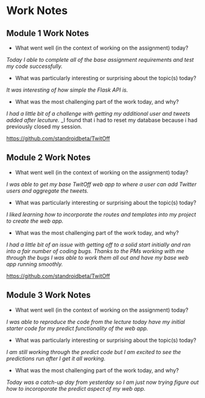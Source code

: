 # Work Notes

## Module 1 Work Notes

- What went well (in the context of working on the assignment) today?

_Today I able to complete all of the base assignment requirements and test my code successfully._ 

- What was particularly interesting or surprising about the topic(s) today?

_It was interesting of how simple the Flask API is._

- What was the most challenging part of the work today, and why?

_I had a little bit of a challenge with getting my additional user and tweets added after lecuture._
_I found that i had to reset my database because i had previously closed my session.

https://github.com/standroidbeta/TwitOff

## Module 2 Work Notes

- What went well (in the context of working on the assignment) today?

_I was able to get my base TwitOff web app to where a user can add Twitter users and aggregate the tweets._

- What was particularly interesting or surprising about the topic(s) today?

_I liked learning how to incorporate the routes and templates into my project to create the web app._

- What was the most challenging part of the work today, and why?

_I had a little bit of an issue with getting off to a solid start initially and ran into a fair number of coding bugs._
_Thanks to the PMs working with me through the bugs I was able to work them all out and have my base web app running smoothly._

https://github.com/standroidbeta/TwitOff

## Module 3 Work Notes

- What went well (in the context of working on the assignment) today?

_I was able to reproduce the code from the lecture today have my initial starter code for my predict functionality of the
web app._

- What was particularly interesting or surprising about the topic(s) today?

_I am still working through the predict code but I am excited to see the predictions run after I get it all working._

- What was the most challenging part of the work today, and why?

_Today was a catch-up day from yesterday so I am just now trying figure out how to incoroporate the predict aspect of my web app._
